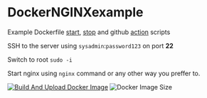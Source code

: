# DockerNGINXexample
Example Dockerfile [start](https://github.com/trivarialthea/DockerNGINXexample/blob/main/start.sh), [stop](https://github.com/trivarialthea/DockerNGINXexample/blob/main/stop.sh) and github [action](https://github.com/trivarialthea/DockerNGINXexample/blob/main/.github/workflows/docker.yml) scripts

SSH to the server using ``sysadmin``:``password123`` on port **22**

Switch to root `sudo -i`

Start nginx using `nginx` command or any other way you preffer to.

[![Build And Upload Docker Image](https://github.com/trivarialthea/DockerNGINXexample/actions/workflows/docker.yml/badge.svg?branch=main)](https://github.com/trivarialthea/DockerNGINXexample/actions/workflows/docker.yml)
![Docker Image Size](https://ghcr-badge.herokuapp.com/trivarialthea/dockernginxexample/size)
